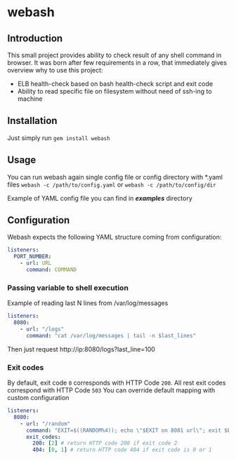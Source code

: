 # webash

## Introduction
This small project provides ability to check result of any shell command in browser.
It was born after few requirements in a row, that immediately gives overview why to use this project:
* ELB health-check based on bash health-check script and exit code
* Ability to read specific file on filesystem without need of ssh-ing to machine

## Installation
Just simply run ```gem install webash```

## Usage
You can run webash again single config file or config directory with *.yaml files
```webash -c /path/to/config.yaml``` or ```webash -c /path/to/config/dir```

Example of YAML config file you can find in **_examples_** directory

## Configuration
Webash expects the following YAML structure coming from configuration:
```yaml
listeners:
  PORT_NUMBER:
    - url: URL
      command: COMMAND
```

### Passing variable to shell execution
Example of reading last N lines from /var/log/messages
```yaml
listeners:
  8080:
    - url: "/logs"
      command: "cat /var/log/messages | tail -n $last_lines"
```
Then just request http://ip:8080/logs?last_line=100

### Exit codes
By default, exit code ```0``` corresponds with HTTP Code ```200```. All rest exit codes correspond with HTTP Code ```503```
You can override default mapping with custom configuration
```yaml
listeners:
  8080:
    - url: "/random"
      command: "EXIT=$((RANDOM%4)); echo \"$EXIT on 8081 url\"; exit $EXIT"
      exit_codes:
        200: [2] # return HTTP code 200 if exit code 2
        404: [0, 1] # return HTTP code 404 if exit code is 0 or 1
```